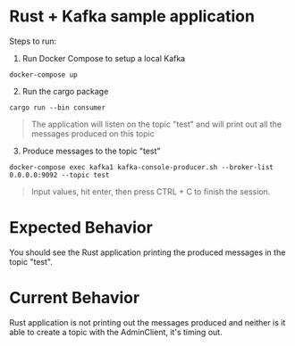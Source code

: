 # Rust + Kafka sample application

Steps to run:

1. Run Docker Compose to setup a local Kafka

```
docker-compose up
```

2. Run the cargo package
```
cargo run --bin consumer
```
> The application will listen on the topic "test" and will print out all the messages produced on this topic
>

3. Produce messages to the topic "test"
```
docker-compose exec kafka1 kafka-console-producer.sh --broker-list 0.0.0.0:9092 --topic test
```
> Input values, hit enter, then press CTRL + C to finish the session.
>

# Expected Behavior
You should see the Rust application printing the produced messages in the topic "test".

# Current Behavior
Rust application is not printing out the messages produced and neither is it able to create a topic with the AdminClient, it's timing out.